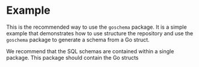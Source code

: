 # Example

This is the recommended way to use the `goschema` package. It is a simple example that demonstrates how to use
structure the repository and use the `goschema` package to generate a schema from a Go struct.

We recommend that the SQL schemas are contained within a single package. This package should contain the Go structs 
